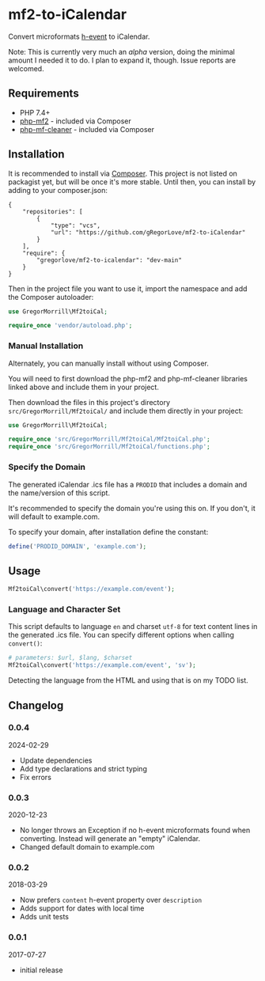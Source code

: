 # mf2-to-iCalendar

Convert microformats [h-event](https://microformats.org/wiki/h-event) to iCalendar.

Note: This is currently very much an _alpha_ version, doing the minimal amount I needed it to do. I plan to expand it, though. Issue reports are welcomed.

## Requirements
* PHP 7.4+
* [php-mf2](https://github.com/indieweb/php-mf2) - included via Composer
* [php-mf-cleaner](https://github.com/barnabywalters/php-mf-cleaner) - included via Composer

## Installation

It is recommended to install via [Composer](https://getcomposer.org/). This project is not listed on packagist yet, but will be once it's more stable. Until then, you can install by adding to your composer.json:

```
{
    "repositories": [
        {
            "type": "vcs",
            "url": "https://github.com/gRegorLove/mf2-to-iCalendar"
        }
    ],
    "require": {
        "gregorlove/mf2-to-icalendar": "dev-main"
    }
}

```

Then in the project file you want to use it, import the namespace and add the Composer autoloader:
```php
use GregorMorrill\Mf2toiCal;

require_once 'vendor/autoload.php';
```

### Manual Installation

Alternately, you can manually install without using Composer.

You will need to first download the php-mf2 and php-mf-cleaner libraries linked above and include them in your project.

Then download the files in this project's directory `src/GregorMorrill/Mf2toiCal/` and include them directly in your project:

```php
use GregorMorrill\Mf2toiCal;

require_once 'src/GregorMorrill/Mf2toiCal/Mf2toiCal.php';
require_once 'src/GregorMorrill/Mf2toiCal/functions.php';
```

### Specify the Domain

The generated iCalendar .ics file has a `PRODID` that includes a domain and the name/version of this script.

It's recommended to specify the domain you're using this on. If you don't, it will default to example.com.

To specify your domain, after installation define the constant:

```php
define('PRODID_DOMAIN', 'example.com');
```

## Usage

```php
Mf2toiCal\convert('https://example.com/event');
```

### Language and Character Set

This script defaults to language `en` and charset `utf-8` for text content lines in the generated .ics file. You can specify different options when calling `convert()`:

```php
# parameters: $url, $lang, $charset
Mf2toiCal\convert('https://example.com/event', 'sv');
```

Detecting the language from the HTML and using that is on my TODO list.

## Changelog

### 0.0.4
2024-02-29
* Update dependencies
* Add type declarations and strict typing
* Fix errors

### 0.0.3
2020-12-23
* No longer throws an Exception if no h-event microformats found when converting. Instead will generate an "empty" iCalendar.
* Changed default domain to example.com

### 0.0.2
2018-03-29
* Now prefers `content` h-event property over `description`
* Adds support for dates with local time
* Adds unit tests

### 0.0.1
2017-07-27
* initial release

